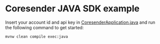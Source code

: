 # Coresender JAVA SDK example

Insert your account id and api key in [CoresenderApplication.java](src/main/java/com/coresender/example/CoresenderApplication.java) and run the following command to get started:
```bash
mvnw clean compile exec:java
```
